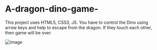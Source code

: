 # A-dragon-dino-game-
This project uses HTML5, CSS3, JS. You have to control the Dino using arrow keys and help to escape from the dragon. If they touch each other, then game will be over.

![image](https://user-images.githubusercontent.com/108493146/179036298-963f90d0-d979-4d7d-a370-54b5fe95311c.png)
